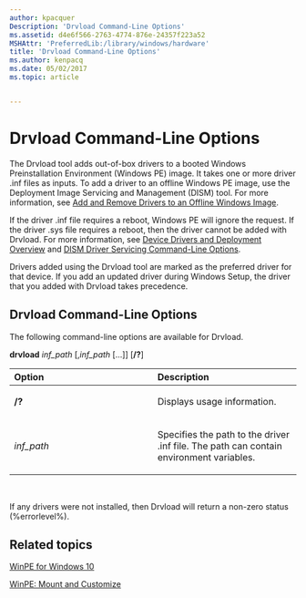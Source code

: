 ```yaml
---
author: kpacquer
Description: 'Drvload Command-Line Options'
ms.assetid: d4e6f566-2763-4774-876e-24357f223a52
MSHAttr: 'PreferredLib:/library/windows/hardware'
title: 'Drvload Command-Line Options'
ms.author: kenpacq
ms.date: 05/02/2017
ms.topic: article


---
```


# Drvload Command-Line Options


The Drvload tool adds out-of-box drivers to a booted Windows Preinstallation Environment (Windows PE) image. It takes one or more driver .inf files as inputs. To add a driver to an offline Windows PE image, use the Deployment Image Servicing and Management (DISM) tool. For more information, see [Add and Remove Drivers to an Offline Windows Image](add-and-remove-drivers-to-an-offline-windows-image.md).

If the driver .inf file requires a reboot, Windows PE will ignore the request. If the driver .sys file requires a reboot, then the driver cannot be added with Drvload. For more information, see [Device Drivers and Deployment Overview](device-drivers-and-deployment-overview.md) and [DISM Driver Servicing Command-Line Options](dism-driver-servicing-command-line-options-s14.md).

Drivers added using the Drvload tool are marked as the preferred driver for that device. If you add an updated driver during Windows Setup, the driver that you added with Drvload takes precedence.

## <span id="Drvload_Command-Line_Options"></span><span id="drvload_command-line_options"></span><span id="DRVLOAD_COMMAND-LINE_OPTIONS"></span>Drvload Command-Line Options


The following command-line options are available for Drvload.

**drvload** *inf\_path* \[,*inf\_path* \[...\]\] \[**/?**\]

<table>
<colgroup>
<col width="50%" />
<col width="50%" />
</colgroup>
<thead>
<tr class="header">
<th align="left">Option</th>
<th align="left">Description</th>
</tr>
</thead>
<tbody>
<tr class="odd">
<td align="left"><p><strong>/?</strong></p></td>
<td align="left"><p>Displays usage information.</p></td>
</tr>
<tr class="even">
<td align="left"><p><em>inf_path</em></p></td>
<td align="left"><p>Specifies the path to the driver .inf file. The path can contain environment variables.</p></td>
</tr>
</tbody>
</table>

 

If any drivers were not installed, then Drvload will return a non-zero status (%errorlevel%).

## <span id="related_topics"></span>Related topics


[WinPE for Windows 10](winpe-intro.md)

[WinPE: Mount and Customize](winpe-mount-and-customize.md)

 

 






